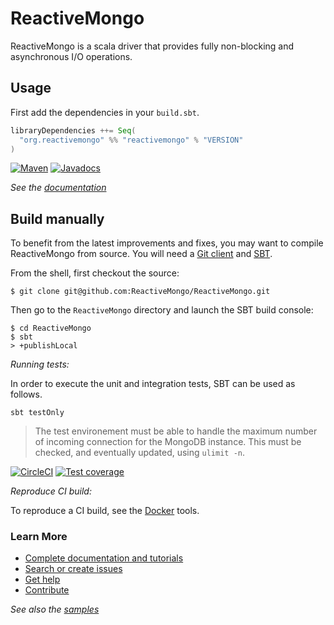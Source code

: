 # ReactiveMongo

ReactiveMongo is a scala driver that provides fully non-blocking and asynchronous I/O operations.

## Usage

First add the dependencies in your `build.sbt`.

```scala
libraryDependencies ++= Seq(
  "org.reactivemongo" %% "reactivemongo" % "VERSION"
)
```

[![Maven](https://img.shields.io/maven-central/v/org.reactivemongo/reactivemongo_2.12.svg)](http://search.maven.org/#search%7Cga%7C1%7Ca%3A%22reactivemongo_2.12%22) [![Javadocs](https://javadoc.io/badge/org.reactivemongo/reactivemongo_2.12.svg)](https://javadoc.io/doc/org.reactivemongo/reactivemongo_2.12)

*See the [documentation](http://reactivemongo.org)*

## Build manually

To benefit from the latest improvements and fixes, you may want to compile ReactiveMongo from source. You will need a [Git client](http://git-scm.com/) and [SBT](http://www.scala-sbt.org).

From the shell, first checkout the source:

```
$ git clone git@github.com:ReactiveMongo/ReactiveMongo.git
```

Then go to the `ReactiveMongo` directory and launch the SBT build console:

```
$ cd ReactiveMongo
$ sbt
> +publishLocal
```

*Running tests:*

In order to execute the unit and integration tests, SBT can be used as follows.

    sbt testOnly

> The test environement must be able to handle the maximum number of incoming connection for the MongoDB instance. This must be checked, and eventually updated, using `ulimit -n`.

[![CircleCI](https://circleci.com/gh/ReactiveMongo/ReactiveMongo.svg?style=svg)](https://circleci.com/gh/ReactiveMongo/ReactiveMongo)
[![Test coverage](https://img.shields.io/badge/coverage-60%25-yellowgreen.svg)](https://reactivemongo.github.io/ReactiveMongo/coverage/0.12.7/)

*Reproduce CI build:*

To reproduce a CI build, see the [Docker](tools/docker/README.md) tools.

### Learn More

- [Complete documentation and tutorials](http://reactivemongo.org)
- [Search or create issues](https://github.com/ReactiveMongo/ReactiveMongo/issues)
- [Get help](https://groups.google.com/forum/?fromgroups#!forum/reactivemongo)
- [Contribute](https://github.com/ReactiveMongo/ReactiveMongo/blob/master/CONTRIBUTING.md#reactivemongo-developer--contributor-guidelines)

*See also the [samples](http://reactivemongo.org/#samples)*

